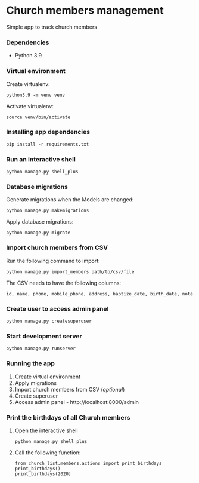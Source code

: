 # Church members management

Simple app to track church members


### Dependencies

- Python 3.9


### Virtual environment

Create virtualenv:

```
python3.9 -m venv venv
```

Activate virtualenv:
```
source venv/bin/activate
```


### Installing app dependencies

```
pip install -r requirements.txt
```


### Run an interactive shell

```
python manage.py shell_plus
```


### Database migrations

Generate migrations when the Models are changed:
```
python manage.py makemigrations
```

Apply database migrations:
```
python manage.py migrate
```


### Import church members from CSV

Run the following command to import:

```
python manage.py import_members path/to/csv/file
```

The CSV needs to have the following columns:

```
id, name, phone, mobile_phone, address, baptize_date, birth_date, note
```


### Create user to access admin panel

```
python manage.py createsuperuser
```


### Start development server

```
python manage.py runserver
```


### Running the app

1. Create virtual environment
2. Apply migrations
3. Import church members from CSV (*optional*)
4. Create superuser
5. Access admin panel - http://localhost:8000/admin


### Print the birthdays of all Church members

1. Open the interactive shell

    ```
    python manage.py shell_plus
    ```

2. Call the following function:

    ```
    from church_list.members.actions import print_birthdays
    print_birthdays()
    print_birthdays(2020)
    ```
